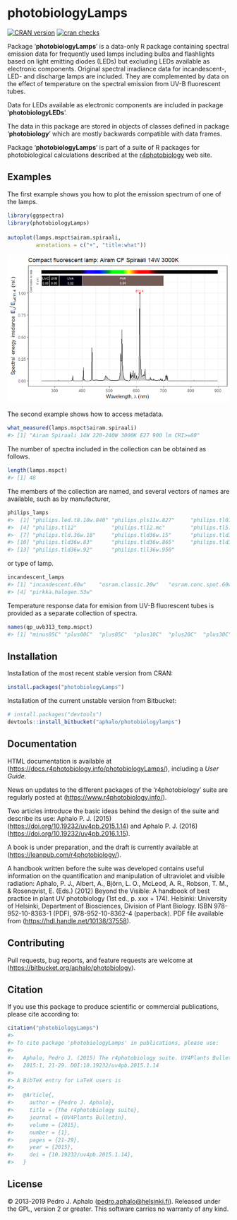 
# photobiologyLamps

[![CRAN
version](https://www.r-pkg.org/badges/version-last-release/photobiologyLamps)](https://cran.r-project.org/package=photobiologyLamps)
[![cran
checks](https://cranchecks.info/badges/worst/photobiologyLamps)](https://cran.r-project.org/web/checks/check_results_photobiologyLamps.html)

Package ‘**photobiologyLamps**’ is a data-only R package containing
spectral emission data for frequently used lamps including bulbs and
flashlights based on light emitting diodes (LEDs) but excluding LEDs
available as electronic components. Original spectral irradiance data
for incandescent-, LED- and discharge lamps are included. They are
complemented by data on the effect of temperature on the spectral
emission from UV-B fluorescent tubes.

Data for LEDs available as electronic components are included in package
‘**photobiologyLEDs**’.

The data in this package are stored in objects of classes defined in
package ‘**photobiology**’ which are mostly backwards compatible with
data frames.

Package ‘**photobiologyLamps**’ is part of a suite of R packages for
photobiological calculations described at the
[r4photobiology](https://www.r4photobiology.info) web site.

## Examples

The first example shows you how to plot the emission spectrum of one of
the lamps.

``` r
library(ggspectra)
library(photobiologyLamps)

autoplot(lamps.mspct$airam.spiraali,
         annotations = c("+", "title:what"))
```

![](man/figures/README-example1-1.png)<!-- -->

The second example shows how to access metadata.

``` r
what_measured(lamps.mspct$airam.spiraali)
#> [1] "Airam Spiraali 14W 220-240W 3000K E27 900 lm CRI>=80"
```

The number of spectra included in the collection can be obtained as
follows.

``` r
length(lamps.mspct)
#> [1] 48
```

The members of the collection are named, and several vectors of names
are available, such as by manufacturer,

``` r
philips_lamps
#>  [1] "philips.led.t8.10w.840" "philips.pls11w.827"     "philips.tl01"          
#>  [4] "philips.tl12"           "philips.tl12.mc"        "philips.tl5.35w.830he" 
#>  [7] "philips.tld.36w.18"     "philips.tld36w.15"      "philips.tld36w.18"     
#> [10] "philips.tld36w.83"      "philips.tld36w.865"     "philips.tld36w.89"     
#> [13] "philips.tld36w.92"      "philips.tll36w.950"
```

or type of lamp.

``` r
incandescent_lamps
#> [1] "incandescent.60w"    "osram.classic.20w"   "osram.conc.spot.60w"
#> [4] "pirkka.halogen.53w"
```

Temperature response data for emision from UV-B fluorescent tubes is
provided as a separate collection of spectra.

``` r
names(qp_uvb313_temp.mspct)
#> [1] "minus05C" "plus00C"  "plus05C"  "plus10C"  "plus20C"  "plus30C"  "plus35C"
```

## Installation

Installation of the most recent stable version from CRAN:

``` r
install.packages("photobiologyLamps")
```

Installation of the current unstable version from Bitbucket:

``` r
# install.packages("devtools")
devtools::install_bitbucket("aphalo/photobiologylamps")
```

## Documentation

HTML documentation is available at
(<https://docs.r4photobiology.info/photobiologyLamps/>), including a
*User Guide*.

News on updates to the different packages of the ‘r4photobiology’ suite
are regularly posted at (<https://www.r4photobiology.info/>).

Two articles introduce the basic ideas behind the design of the suite
and describe its use: Aphalo P. J. (2015)
(<https://doi.org/10.19232/uv4pb.2015.1.14>) and Aphalo P. J. (2016)
(<https://doi.org/10.19232/uv4pb.2016.1.15>).

A book is under preparation, and the draft is currently available at
(<https://leanpub.com/r4photobiology/>).

A handbook written before the suite was developed contains useful
information on the quantification and manipulation of ultraviolet and
visible radiation: Aphalo, P. J., Albert, A., Björn, L. O., McLeod, A.
R., Robson, T. M., & Rosenqvist, E. (Eds.) (2012) Beyond the Visible: A
handbook of best practice in plant UV photobiology (1st ed., p. xxx +
174). Helsinki: University of Helsinki, Department of Biosciences,
Division of Plant Biology. ISBN 978-952-10-8363-1 (PDF),
978-952-10-8362-4 (paperback). PDF file available from
(<https://hdl.handle.net/10138/37558>).

## Contributing

Pull requests, bug reports, and feature requests are welcome at
(<https://bitbucket.org/aphalo/photobiology>).

## Citation

If you use this package to produce scientific or commercial
publications, please cite according to:

``` r
citation("photobiologyLamps")
#> 
#> To cite package 'photobiologyLamps' in publications, please use:
#> 
#>   Aphalo, Pedro J. (2015) The r4photobiology suite. UV4Plants Bulletin,
#>   2015:1, 21-29. DOI:10.19232/uv4pb.2015.1.14
#> 
#> A BibTeX entry for LaTeX users is
#> 
#>   @Article{,
#>     author = {Pedro J. Aphalo},
#>     title = {The r4photobiology suite},
#>     journal = {UV4Plants Bulletin},
#>     volume = {2015},
#>     number = {1},
#>     pages = {21-29},
#>     year = {2015},
#>     doi = {10.19232/uv4pb.2015.1.14},
#>   }
```

## License

© 2013-2019 Pedro J. Aphalo (<pedro.aphalo@helsinki.fi>). Released under
the GPL, version 2 or greater. This software carries no warranty of any
kind.
